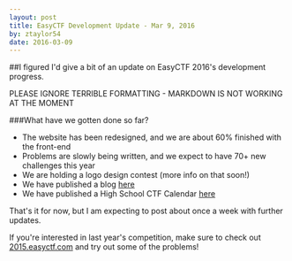 ```yaml
---
layout: post
title: EasyCTF Development Update - Mar 9, 2016
by: ztaylor54
date: 2016-03-09
---
```

##I figured I'd give a bit of an update on EasyCTF 2016's development progress.

PLEASE IGNORE TERRIBLE FORMATTING - MARKDOWN IS NOT WORKING AT THE MOMENT  

###What have we gotten done so far?
* The website has been redesigned, and we are about 60% finished with the front-end
* Problems are slowly being written, and we expect to have 70+ new challenges this year
* We are holding a logo design contest (more info on that soon!)
* We have published a blog [here](http://blog.easyctf.com)
* We have published a High School CTF Calendar [here](http://calendar.easyctf.com)

That's it for now, but I am expecting to post about once a week with further updates.

If you're interested in last year's competition, make sure to check out [2015.easyctf.com](http://2015.easyctf.com) and try out some of the problems!
